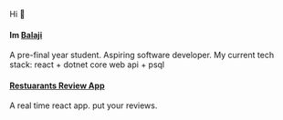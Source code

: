 Hi 👋 
<br/>
<h4>Im <a href='rbalaji.vercel.app'>Balaji</a></h4>
A pre-final year student. Aspiring software developer.
My current tech stack: react + dotnet core web api + psql
 
<h4>
<a href="https://restoview.vercel.app">
Restuarants Review App</a>
</h4>
A real time react app. put your reviews.


